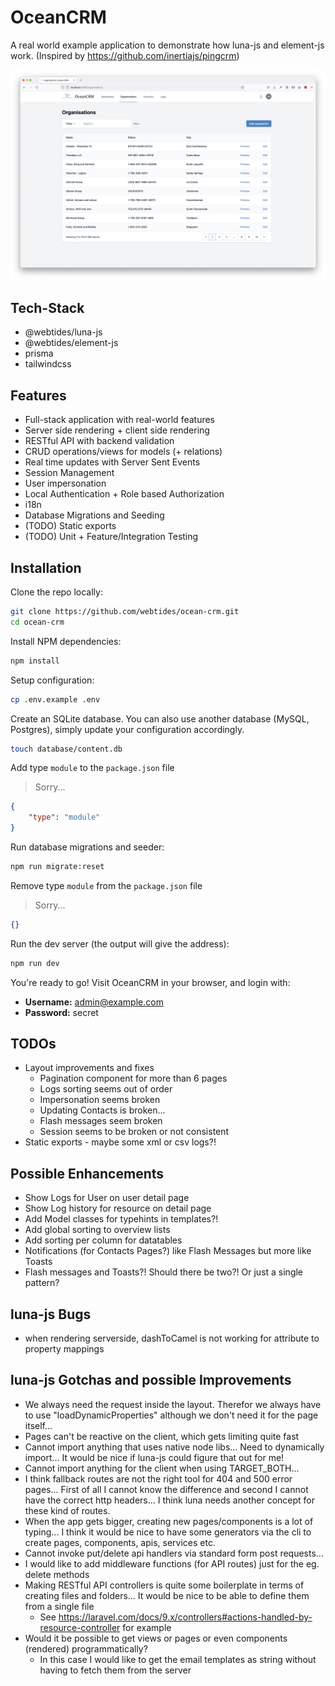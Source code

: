 # OceanCRM

A real world example application to demonstrate how luna-js and element-js work. (Inspired by https://github.com/inertiajs/pingcrm)

![](./screenshot.png)

## Tech-Stack

-   @webtides/luna-js
-   @webtides/element-js
-   prisma
-   tailwindcss

## Features

- Full-stack application with real-world features
- Server side rendering + client side rendering
- RESTful API with backend validation
- CRUD operations/views for models (+ relations)
- Real time updates with Server Sent Events
- Session Management
- User impersonation
- Local Authentication + Role based Authorization
- i18n
- Database Migrations and Seeding
- (TODO) Static exports
- (TODO) Unit + Feature/Integration Testing

## Installation

Clone the repo locally:

```sh
git clone https://github.com/webtides/ocean-crm.git
cd ocean-crm
```

Install NPM dependencies:

```sh
npm install
```

Setup configuration:

```sh
cp .env.example .env
```

Create an SQLite database. You can also use another database (MySQL, Postgres), simply update your configuration accordingly.

```sh
touch database/content.db
```

Add type `module` to the `package.json` file

> Sorry...

```json
{
    "type": "module"
}
```

Run database migrations and seeder:

```sh
npm run migrate:reset
```

Remove type `module` from the `package.json` file

> Sorry...

```json
{}
```

Run the dev server (the output will give the address):

```sh
npm run dev
```

You're ready to go! Visit OceanCRM in your browser, and login with:

-   **Username:** admin@example.com
-   **Password:** secret

## TODOs

-   Layout improvements and fixes
    -   Pagination component for more than 6 pages
    -   Logs sorting seems out of order
    -   Impersonation seems broken
    -   Updating Contacts is broken...
    -   Flash messages seem broken
    -   Session seems to be broken or not consistent
-   Static exports - maybe some xml or csv logs?!

## Possible Enhancements

-   Show Logs for User on user detail page
-   Show Log history for resource on detail page
-   Add Model classes for typehints in templates?!
-   Add global sorting to overview lists
-   Add sorting per column for datatables
-   Notifications (for Contacts Pages?) like Flash Messages but more like Toasts
-   Flash messages and Toasts?! Should there be two?! Or just a single pattern?

## luna-js Bugs

-   when rendering serverside, dashToCamel is not working for attribute to property mappings

## luna-js Gotchas and possible Improvements

- We always need the request inside the layout. Therefor we always have to use "loadDynamicProperties" although we don't need it for the page itself...
- Pages can't be reactive on the client, which gets limiting quite fast
- Cannot import anything that uses native node libs... Need to dynamically import... It would be nice if luna-js could figure that out for me!
- Cannot import anything for the client when using TARGET_BOTH...
- I think fallback routes are not the right tool for 404 and 500 error pages... First of all I cannot know the difference and second I cannot have the correct http headers... I think luna needs another concept for these kind of routes.
- When the app gets bigger, creating new pages/components is a lot of typing... I think it would be nice to have some generators via the cli to create pages, components, apis, services etc.
- Cannot invoke put/delete api handlers via standard form post requests...
- I would like to add middleware functions (for API routes) just for the eg. delete methods
- Making RESTful API controllers is quite some boilerplate in terms of creating files and folders... It would be nice to be able to define them from a single file
    - See https://laravel.com/docs/9.x/controllers#actions-handled-by-resource-controller for example
- Would it be possible to get views or pages or even components (rendered) programmatically?
  - In this case I would like to get the email templates as string without having to fetch them from the server
